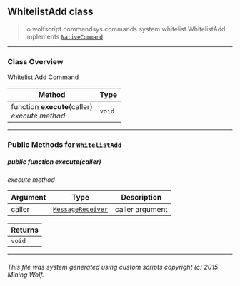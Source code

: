 ## WhitelistAdd __class__

>io.wolfscript.commandsys.commands.system.whitelist.WhitelistAdd
>Implements [`NativeCommand`](../../../NativeCommand.md)

---

### Class Overview

Whitelist Add Command

Method | Type   
--- | :--- 
 function __execute__(caller) <br> _execute method_ | `void`



---


### Public Methods for [`WhitelistAdd`](WhitelistAdd.md)

##### <a id='execute'></a>public  function __execute__(caller)

_execute method_

Argument | Type | Description  
--- | --- | --- 
caller | [`MessageReceiver`](../../../../chat/MessageReceiver.md) | caller argument

Returns | 
--- | 
`void` |


---


###### This file was system generated using custom scripts copyright (c) 2015 Mining Wolf.
	

